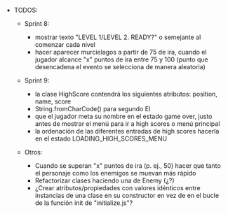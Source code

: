 - TODOS:
    - Sprint 8:
        - mostrar texto "LEVEL 1/LEVEL 2. READY?" o semejante al comenzar cada nivel
        - hacer aparecer murcielagos a partir de 75 de ira, cuando el jugador alcance "x" puntos de ira entre 75 y 100 (punto que desencadena el evento se selecciona de manera aleatoria)
        
    - Sprint 9:
        - la clase HighScore contendrá los siguientes atributos: position, name, score
        - String.fromCharCode() para segundo EI
        - que el jugador meta su nombre en el estado game over, justo antes de mostrar el menú para ir a high scores o menú principal
        - la ordenación de las diferentes entradas de high scores hacerla en el estado LOADING_HIGH_SCORES_MENU
        
    - Otros:
        - Cuando se superan "x" puntos de ira (p. ej., 50) hacer que tanto el personaje como los enemigos se muevan más rápido
        - Refactorizar clases haciendo una de Enemy (¿?)
        - ¿Crear atributos/propiedades con valores idénticos entre instancias de una clase en su constructor en vez de en el bucle de la función init de "initialize.js"?